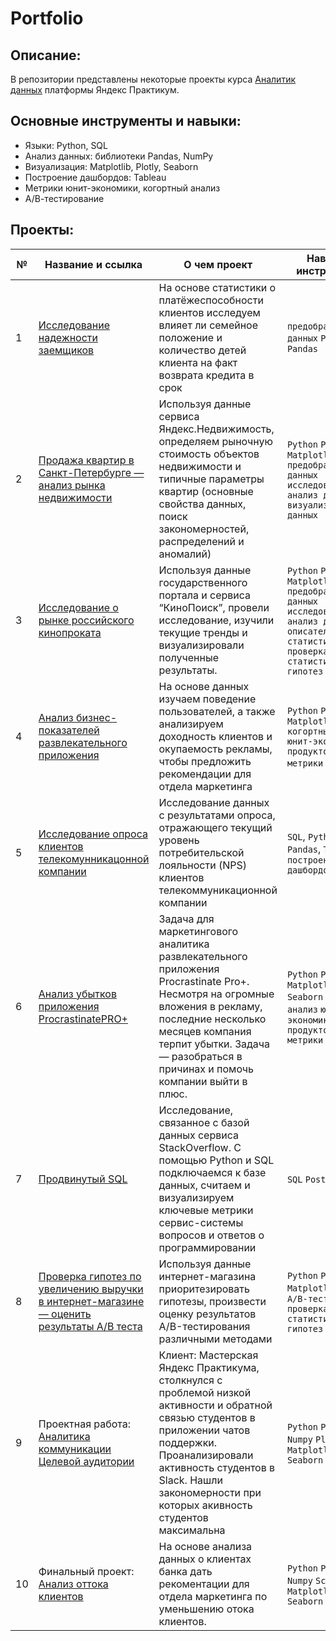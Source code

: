 # Portfolio

## Описание:
В репозитории представлены некоторые проекты курса [Аналитик данных](https://praktikum.yandex.ru/data-analyst/)  платформы Яндекс Практикум.

## Основные инструменты и навыки:
- Языки: Python, SQL
- Анализ данных: библиотеки Pandas, NumPy
- Визуализация: Matplotlib, Plotly, Seaborn
- Построение дашбордов: Tableau
- Метрики юнит-экономики, когортный анализ
- А/В-тестирование



## Проекты:
| №| Название и ссылка | О чем проект                                                     | Навыки и инструменты           |  
|-----------|-------------------|------------------------------------------------------------------|-----------------------------------|            
|1              |[Исследование надежности заемщиков](https://github.com/Julia-Panova/Portfolio/tree/7b93e4bb219ae659383e33f38f0107468ef37f83/banking%20data%20analysis)|На основе статистики о платёжеспособности клиентов исследуем влияет ли семейное положение и количество детей клиента на факт возврата кредита в срок|`предобработка данных` `Python` `Pandas`|
|2              |[Продажа квартир в Санкт-Петербурге — анализ рынка недвижимости](https://github.com/Julia-Panova/Portfolio/tree/7b93e4bb219ae659383e33f38f0107468ef37f83/real%20estate%20market)|Используя данные сервиса Яндекс.Недвижимость, определяем рыночную стоимость объектов недвижимости и типичные параметры квартир (основные свойства данных, поиск закономерностей, распределений и аномалий)|`Python` `Pandas` `Matplotlib` `предобработка данных` `исследовательский анализ данных` `визуализация данных`|
|3              | [Исследование о рынке российского кинопроката](https://github.com/Julia-Panova/Portfolio/tree/7b93e4bb219ae659383e33f38f0107468ef37f83/film%20distribution%20market)|Используя данные государственного портала и сервиса “КиноПоиск”, провели исследование, изучили текущие тренды и визуализировали полученные результаты.|`Python` `Pandas` `Matplotlib` `предобработка данных` `исследовательский анализ данных` `описательная статистика` `проверка статистических гипотез`|
|4              |[Анализ бизнес-показателей развлекательного приложения](https://github.com/Julia-Panova/Portfolio/tree/7b93e4bb219ae659383e33f38f0107468ef37f83/business%20indicators)|На основе данных изучаем поведение пользователей, а также анализируем доходность клиентов и окупаемость рекламы, чтобы предложить рекомендации для отдела маркетинга|`Python` `Pandas` `Matplotlib` `когортный анализ` `юнит-экономика` `продуктовые метрики` `Seaborn`|
|5             |[Исследование опроса клиентов телекомунникацонной компании](https://public.tableau.com/app/profile/julia3616/viz/yp_16722938062050/Dashboard1)|Исследование данных с результатами опроса, отражающего текущий уровень потребительской лояльности (NPS) клиентов телекоммуникационной компании | `SQL`, `Python`, `Pandas`, `Tableau`, `построение дашбордов` |
|6             | [Анализ убытков приложения ProcrastinatePRO+](https://github.com/Julia-Panova/Portfolio/tree/7b93e4bb219ae659383e33f38f0107468ef37f83/business%20indicators)|Задача для маркетингового аналитика развлекательного приложения Procrastinate Pro+. Несмотря на огромные вложения в рекламу, последние несколько месяцев компания терпит убытки. Задача — разобраться в причинах и помочь компании выйти в плюс.|`Python` `Pandas` `Matplotlib` `Seaborn` `когортный анализ` `юнит-экономика` `продуктовые метрики`|
|7              |[Продвинутый SQL](https://github.com/Julia-Panova/Portfolio/tree/7b93e4bb219ae659383e33f38f0107468ef37f83/sql)|Исследование, связанное с базой данных сервиса StackOverflow. С помощью Python и SQL подключаемся к базе данных, считаем и визуализируем ключевые метрики сервис-системы вопросов и ответов о программировании|`SQL` `PostgreSQL`|
|8              |[ Проверка гипотез по увеличению выручки в интернет-магазине — оценить результаты A/B теста](https://github.com/Julia-Panova/Portfolio/tree/7b93e4bb219ae659383e33f38f0107468ef37f83/AB-test)| Используя данные интернет-магазина приоритезировать гипотезы, произвести оценку результатов A/B-тестирования различными методами |`Python` `Pandas` `Matplotlib` `SciPy` `A/B-тестирование` `проверка статистических гипотез`|
|9             |Проектная работа: [Аналитика коммуникации Целевой аудитории](https://github.com/Julia-Panova/Portfolio/tree/f9ca852f06e724cc85cd053f2ad64b5afce901de/target%20audience%20analytics)  |Клиент: Мастерская Яндекс Практикума, столкнулся с проблемой низкой активности и обратной связью студентов в приложении чатов поддержки. Проанализировали активность студентов в Slack. Нашли закономерности при которых акивность студентов максимальна|`Python` `Pandas` `Numpy` `Plotly` `Matplotlib` `Seaborn`|
|10             |Финальный проект: [Анализ оттока клиентов](https://github.com/Julia-Panova/Portfolio/blob/d2e4315cfe477409dd82b2d345e09a1cbfffd965/final/%D0%90%D0%BD%D0%B0%D0%BB%D0%B8%D0%B7%20%D0%BE%D1%82%D1%82%D0%BE%D0%BA%D0%B0%20%D0%BA%D0%BB%D0%B8%D0%B5%D0%BD%D1%82%D0%BE%D0%B2%20%D0%9C%D0%B5%D1%82%D0%B0%D0%BD%D0%BF%D1%80%D0%BE%D0%BC%D0%B1%D0%B0%D0%BD%D0%BA.ipynb)  |На основе анализа данных о клиентах банка дать рекоментации для отдела маркетинга по уменьшению отока клиентов.|`Python` `Pandas` `Numpy` `SciPy` `Matplotlib` `Seaborn`|
